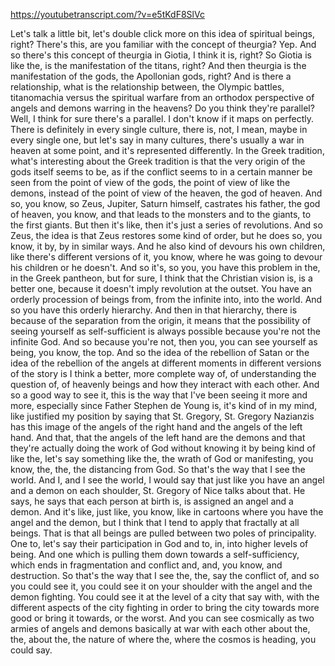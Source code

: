 https://youtubetranscript.com/?v=e5tKdF8SlVc

 Let's talk a little bit, let's double click more on this idea of spiritual beings, right? There's this, are you familiar with the concept of theurgia? Yep. And so there's this concept of theurgia in Giotia, I think it is, right? So Giotia is like the, is the manifestation of the titans, right? And then theurgia is the manifestation of the gods, the Apollonian gods, right? And is there a relationship, what is the relationship between, the Olympic battles, titanomachia versus the spiritual warfare from an orthodox perspective of angels and demons warring in the heavens? Do you think they're parallel? Well, I think for sure there's a parallel. I don't know if it maps on perfectly. There is definitely in every single culture, there is, not, I mean, maybe in every single one, but let's say in many cultures, there's usually a war in heaven at some point, and it's represented differently. In the Greek tradition, what's interesting about the Greek tradition is that the very origin of the gods itself seems to be, as if the conflict seems to in a certain manner be seen from the point of view of the gods, the point of view of like the demons, instead of the point of view of the heaven, the god of heaven. And so, you know, so Zeus, Jupiter, Saturn himself, castrates his father, the god of heaven, you know, and that leads to the monsters and to the giants, to the first giants. But then it's like, then it's just a series of revolutions. And so Zeus, the idea is that Zeus restores some kind of order, but he does so, you know, it by, by in similar ways. And he also kind of devours his own children, like there's different versions of it, you know, where he was going to devour his children or he doesn't. And so it's, so you, you have this problem in the, in the Greek pantheon, but for sure, I think that the Christian vision is, is a better one, because it doesn't imply revolution at the outset. You have an orderly procession of beings from, from the infinite into, into the world. And so you have this orderly hierarchy. And then in that hierarchy, there is because of the separation from the origin, it means that the possibility of seeing yourself as self-sufficient is always possible because you're not the infinite God. And so because you're not, then you, you can see yourself as being, you know, the top. And so the idea of the rebellion of Satan or the idea of the rebellion of the angels at different moments in different versions of the story is I think a better, more complete way of, of understanding the question of, of heavenly beings and how they interact with each other. And so a good way to see it, this is the way that I've been seeing it more and more, especially since Father Stephen de Young is, it's kind of in my mind, like justified my position by saying that St. Gregory, St. Gregory Nazianzis has this image of the angels of the right hand and the angels of the left hand. And that, that the angels of the left hand are the demons and that they're actually doing the work of God without knowing it by being kind of like the, let's say something like the, the wrath of God or manifesting, you know, the, the, the distancing from God. So that's the way that I see the world. And I, and I see the world, I would say that just like you have an angel and a demon on each shoulder, St. Gregory of Nice talks about that. He says, he says that each person at birth is, is assigned an angel and a demon. And it's like, just like, you know, like in cartoons where you have the angel and the demon, but I think that I tend to apply that fractally at all beings. That is that all beings are pulled between two poles of principality. One to, let's say their participation in God and to, in, into higher levels of being. And one which is pulling them down towards a self-sufficiency, which ends in fragmentation and conflict and, and, you know, and destruction. So that's the way that I see the, the, say the conflict of, and so you could see it, you could see it on your shoulder with the angel and the demon fighting. You could see it at the level of a city that say with, with the different aspects of the city fighting in order to bring the city towards more good or bring it towards, or the worst. And you can see cosmically as two armies of angels and demons basically at war with each other about the, the, about the, the nature of where the, where the cosmos is heading, you could say.